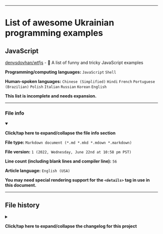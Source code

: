 
***

# List of awesome Ukrainian programming examples

## JavaScript

[denysdovhan/wtfjs](https://github.com/denysdovhan/wtfjs) - :zany_face: A list of funny and tricky JavaScript examples 

**Programming/computing languages:** `JavaScript` `Shell`

**Human-spoken languages:** `Chinese (Simplified)` `Hindi` `French` `Portuguese (Brazilian)` `Polish` `Italian` `Russian` `Korean` `English`

**This list is incomplete and needs expansion.**

***

### File info

<details open><summary><p lang="en"><b>Click/tap here to expand/collapse the file info section</b></p></summary>

**File type:** `Markdown document (*.md *.mkd *.mdown *.markdown)`

**File version:** `1 (2022, Wednesday, June 22nd at 10:58 pm PST)`

**Line count (including blank lines and compiler line):** `56`

**Article language:** `English (USA)`

**You may need special rendering support for the `<details>` tag in use in this document.**

</details>

***

## File history

<details><summary><p lang="en"><b>Click/tap here to expand/collapse the changelog for this project</b></p></summary>

<details><summary><p lang="en"><b>Version 1 (2022, Wednesday, June 22nd at 10:58 pm PST)</b></p></summary>

**This version was made by:** [`@seanpm2001`](https://github.com/seanpm2001/)

> Changes:

- [x] Started the file
- [x] Added the title section
- [x] Added the main list
- [x] Added the file info section
- [x] Added the file history section
- [ ] No other changes in version 1

</details>

***

